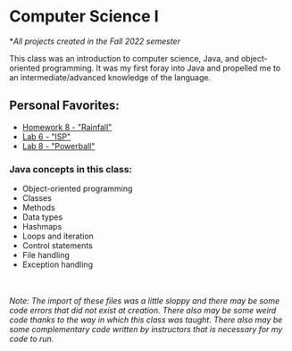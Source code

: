 # Computer Science I

**All projects created in the Fall 2022 semester*

This class was an introduction to computer science, Java, and object-oriented programming. It was my first foray into Java and propelled me to an intermediate/advanced knowledge of the language.

## Personal Favorites:
- [Homework 8 - "Rainfall"](https://github.com/tybozzy/class_projects/blob/main/Computer%20Science%20I/Homework%208/Rainfall.java)
- [Lab 6 - "ISP"](https://github.com/tybozzy/class_projects/blob/main/Computer%20Science%20I/Lab%206/ISP.java)
- [Lab 8 - "Powerball"](https://github.com/tybozzy/class_projects/blob/main/Computer%20Science%20I/Lab%208/PowerBall.java)

### Java concepts in this class:
- Object-oriented programming
- Classes
- Methods
- Data types
- Hashmaps
- Loops and iteration
- Control statements
- File handling
- Exception handling

\
\
*Note: The import of these files was a little sloppy and there may be some code errors that did not exist at creation. There also may be some weird code thanks to the way in which this class was taught. There also may be some complementary code written by instructors that is necessary for my code to run.*
